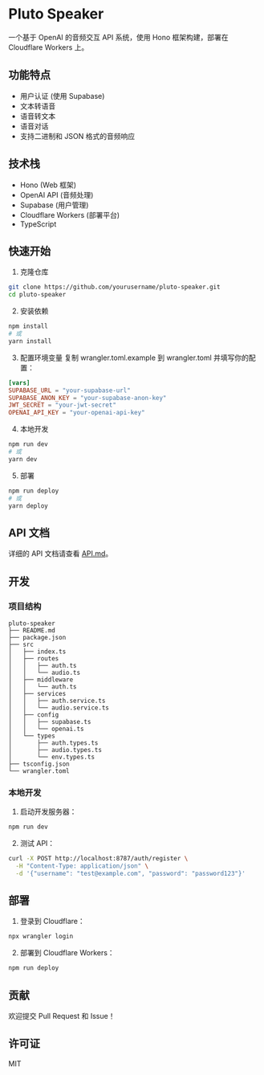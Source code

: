 # Pluto Speaker

一个基于 OpenAI 的音频交互 API 系统，使用 Hono 框架构建，部署在 Cloudflare Workers 上。

## 功能特点

- 用户认证 (使用 Supabase)
- 文本转语音
- 语音转文本
- 语音对话
- 支持二进制和 JSON 格式的音频响应

## 技术栈

- Hono (Web 框架)
- OpenAI API (音频处理)
- Supabase (用户管理)
- Cloudflare Workers (部署平台)
- TypeScript

## 快速开始

1. 克隆仓库
```bash
git clone https://github.com/yourusername/pluto-speaker.git
cd pluto-speaker
```

2. 安装依赖
```bash
npm install
# 或
yarn install
```

3. 配置环境变量
复制 wrangler.toml.example 到 wrangler.toml 并填写你的配置：
```toml
[vars]
SUPABASE_URL = "your-supabase-url"
SUPABASE_ANON_KEY = "your-supabase-anon-key"
JWT_SECRET = "your-jwt-secret"
OPENAI_API_KEY = "your-openai-api-key"
```

4. 本地开发
```bash
npm run dev
# 或
yarn dev
```

5. 部署
```bash
npm run deploy
# 或
yarn deploy
```

## API 文档

详细的 API 文档请查看 [API.md](API.md)。

## 开发

### 项目结构
```
pluto-speaker
├── README.md
├── package.json
├── src
│   ├── index.ts
│   ├── routes
│   │   ├── auth.ts
│   │   └── audio.ts
│   ├── middleware
│   │   └── auth.ts
│   ├── services
│   │   ├── auth.service.ts
│   │   └── audio.service.ts
│   ├── config
│   │   ├── supabase.ts
│   │   └── openai.ts
│   └── types
│       ├── auth.types.ts
│       ├── audio.types.ts
│       └── env.types.ts
├── tsconfig.json
└── wrangler.toml
```

### 本地开发

1. 启动开发服务器：
```bash
npm run dev
```

2. 测试 API：
```bash
curl -X POST http://localhost:8787/auth/register \
  -H "Content-Type: application/json" \
  -d '{"username": "test@example.com", "password": "password123"}'
```

## 部署

1. 登录到 Cloudflare：
```bash
npx wrangler login
```

2. 部署到 Cloudflare Workers：
```bash
npm run deploy
```

## 贡献

欢迎提交 Pull Request 和 Issue！

## 许可证

MIT